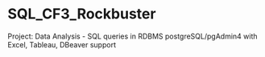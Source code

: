 # SQL_CF3_Rockbuster
Project: Data Analysis - SQL queries in RDBMS postgreSQL/pgAdmin4 with Excel, Tableau, DBeaver support
